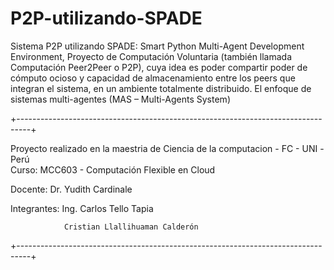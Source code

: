 # P2P-utilizando-SPADE
Sistema P2P utilizando SPADE: Smart Python Multi-Agent Development Environment, Proyecto de Computación Voluntaria (también llamada Computación Peer2Peer o P2P), cuya idea es poder compartir poder de cómputo ocioso y capacidad de almacenamiento entre los peers que integran el sistema, en un ambiente totalmente distribuido. El enfoque de sistemas multi-agentes (MAS – Multi-Agents System)

+---------------------------------------------------------------------------------+

  Proyecto realizado en la maestria de Ciencia de la computacion - FC - UNI -Perú  
  Curso: MCC603 - Computación Flexible en Cloud

  Docente: Dr. Yudith Cardinale
  
  Integrantes:  Ing. Carlos Tello Tapia
  
                Cristian Llallihuaman Calderón
                
+---------------------------------------------------------------------------------+
